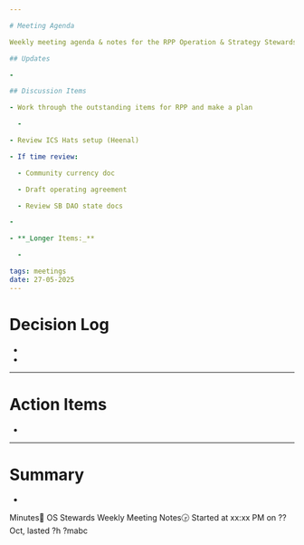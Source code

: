 ```yaml
---

# Meeting Agenda

Weekly meeting agenda & notes for the RPP Operation & Strategy Stewards team.

## Updates

- 

## Discussion Items

- Work through the outstanding items for RPP and make a plan

  -  

- Review ICS Hats setup (Heenal)

- If time review:

  - Community currency doc

  - Draft operating agreement 

  - Review SB DAO state docs

- 

- **_Longer Items:_**

  - 

tags: meetings
date: 27-05-2025
---
```


# Decision Log

- 

- 

---

# Action Items

- 

---

# Summary

- 

Minutes📝 OS Stewards Weekly Meeting Notes🕞 Started at xx:xx PM on ?? Oct, lasted ?h ?mabc
